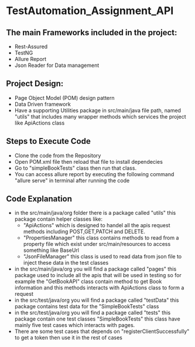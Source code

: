 # TestAutomation_Assignment_API

## The main Frameworks included in the project:
- Rest-Assured
- TestNG
- Allure Report
- Json Reader for Data management

## Project Design:
- Page Object Model (POM) design pattern
- Data Driven framework
- Have a supporting Utilities package in src/main/java file path, named "utils" that includes many wrapper methods which services the project like ApiActions class

## Steps to Execute Code
- Clone the code from the Repository 
- Open POM.xml file then reload that file to install dependecies
- Go to "simpleBookTests" class then run that class.
- You can access allure report by executing the following command "allure serve" in terminal after running the code

## Code Explanation
- in the src/main/java/org folder there is a package called "utils" this package contain helper classes like:
    - "ApiActions" which is designed to handel all the apis request methods including POST,GET,PATCH and DELETE.
    - "PropertiesManager" this class contains methods to read from a property file which exist under src/main/resources to access something like BaseUrl
    - "JsonFileManager" this class is used to read data from json file to inject these data in the test classes
- in the src/main/java/org you will find a package called "pages" this package used to include all the apis that will be used in testing so for example the "GetBookAPI" class contain method to get Book information and this methods interacts with ApiActions class to form a request
- in the src/test/java/org you will find a package called "testData" this package contains test data for the "SimpleBookTests" class
- in the src/test/java/org you will find a package called "tests" this package contain one test classes "SimpleBookTests" this class have mainly five test cases which interacts with pages.
- There are some test cases that depends on "registerClientSuccessfully" to get a token then use it in the rest of cases
